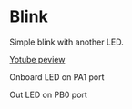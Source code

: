 # Blink

Simple blink with another LED.

[Yotube peview](https://youtu.be/oLxcpy1qJL0)

Onboard LED on PA1 port

Out LED on PB0 port

